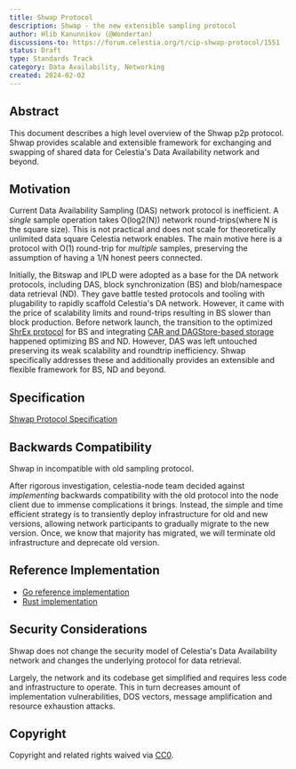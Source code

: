 ```yaml
---
title: Shwap Protocol 
description: Shwap - the new extensible sampling protocol 
author: Hlib Kanunnikov (@Wondertan)
discussions-to: https://forum.celestia.org/t/cip-shwap-protocol/1551
status: Draft
type: Standards Track
category: Data Availability, Networking
created: 2024-02-02
---
```


## Abstract

This document describes a high level overview of the Shwap p2p protocol. Shwap provides scalable and extensible 
framework for exchanging and swapping of shared data for Celestia's Data Availability network and beyond.

## Motivation

Current Data Availability Sampling (DAS) network protocol is inefficient. A _single_ sample operation takes O(log2(N)) network
round-trips(where N is the square size). This is not practical and does not scale for theoretically unlimited data square
Celestia network enables. The main motive here is a protocol with O(1) round-trip for _multiple_ samples, preserving 
the assumption of having a 1/N honest peers connected.

Initially, the Bitswap and IPLD were adopted as a base for the DA network protocols, including DAS, 
block synchronization (BS) and blob/namespace data retrieval (ND). They gave battle tested protocols and tooling with 
plugability to rapidly scaffold Celestia's DA network. However, it came with the price of scalability limits and 
round-trips resulting in BS slower than block production. Before network launch, the transition 
to the optimized [ShrEx protocol][shrex] for BS and integrating [CAR and DAGStore-based storage][storage] happened 
optimizing BS and ND. However, DAS was left untouched preserving its weak scalability and roundtrip inefficiency. Shwap 
specifically addresses these and additionally provides an extensible and flexible framework for BS, ND and beyond. 

## Specification

[Shwap Protocol Specification][spec]

## Backwards Compatibility

Shwap in incompatible with old sampling protocol. 

After rigorous investigation, celestia-node team decided against _implementing_ backwards compatibility with 
the old protocol into the node client due to immense complications it brings. Instead, the simple and time efficient 
strategy is to transiently deploy infrastructure for old and new versions, allowing network participants to gradually 
migrate to the new version. Once, we know that majority has migrated, we will terminate old infrastructure and deprecate 
old version.

## Reference Implementation

- [Go reference implementation][gimpl]
- [Rust implementation][rimpl]

## Security Considerations

Shwap does not change the security model of Celestia's Data Availability network and changes the underlying 
protocol for data retrieval.

Largely, the network and its codebase get simplified and requires less code and infrastructure to operate. This in turn 
decreases amount of implementation vulnerabilities, DOS vectors, message amplification and resource exhaustion attacks. 

## Copyright

Copyright and related rights waived via [CC0](../LICENSE).

[shrex]: https://github.com/celestiaorg/celestia-node/blob/0abd16bbb05bf3016595498844a588ef55c63d2d/docs/adr/adr-013-blocksync-overhaul-part-2.md
[storage]: https://github.com/celestiaorg/celestia-node/blob/a33c80e20da684d656c7213580be7878bcd27cf4/docs/adr/adr-011-blocksync-overhaul-part-1.md
[gimpl]: https://github.com/celestiaorg/celestia-node/pull/2675
[rimpl]: https://github.com/eigerco/lumina/blob/561640072114fa5c4ed807e94882473476a41dda/node/src/p2p/shwap.rs
[spec]: https://www.youtube.com/watch?v=dQw4w9WgXcQ